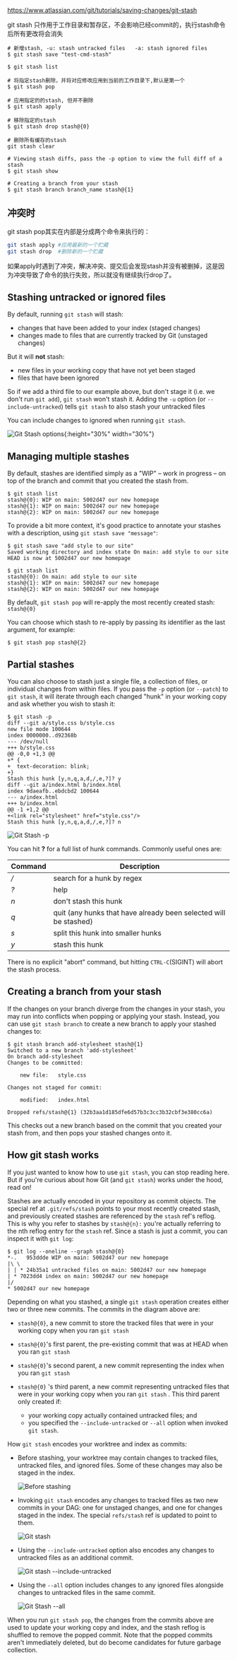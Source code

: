 https://www.atlassian.com/git/tutorials/saving-changes/git-stash

git stash 只作用于工作目录和暂存区，不会影响已经commit的，执行stash命令后所有更改将会消失
```shell
# 新增stash, -u: stash untracked files   -a: stash ignored files
$ git stash save "test-cmd-stash"

$ git stash list

# 将指定stash删除，并将对应修改应用到当前的工作目录下,默认是第一个
$ git stash pop

# 应用指定的的stash, 但并不删除
$ git stash apply

# 移除指定的stash
$ git stash drop stash@{0}

# 删除所有缓存的stash
git stash clear

# Viewing stash diffs, pass the -p option to view the full diff of a stash
$ git stash show 

# Creating a branch from your stash
$ git stash branch branch_name stash@{1}
```



## 冲突时
git stash pop其实在内部是分成两个命令来执行的：
```sh
git stash apply #应用最新的一个贮藏
git stash drop  #删除新的一个贮藏
```
如果apply时遇到了冲突，解决冲突、提交后会发现stash并没有被删掉，这是因为冲突导致了命令的执行失败，所以就没有继续执行drop了。



## Stashing untracked or ignored files

By default, running `git stash` will stash:		

- changes that have been added to your index (staged changes)
- changes made to files that are currently tracked by Git (unstaged changes)

But it will **not** stash:

- new files in your working copy that have not yet been staged
- files that have been ignored

So if we add a third file to our example above, but don't stage it (i.e. we don't run `git add`), `git stash` won't stash it.
Adding the `-u` option (or `--include-untracked`) tells `git stash` to also stash your untracked files

You can include changes to ignored when running `git stash`.

![Git Stash options](image/01-20210912124535094.svg){:height="30%" width="30%"}



## Managing multiple stashes

By default, stashes are identified simply as a "WIP" – work in progress – on top of the branch and commit that you created the stash from. 

```shell
$ git stash list
stash@{0}: WIP on main: 5002d47 our new homepage
stash@{1}: WIP on main: 5002d47 our new homepage
stash@{2}: WIP on main: 5002d47 our new homepage
```

To provide a bit more context, it's good practice to annotate your stashes with a description, using `git stash save "message"`:

```shell
$ git stash save "add style to our site"
Saved working directory and index state On main: add style to our site
HEAD is now at 5002d47 our new homepage

$ git stash list
stash@{0}: On main: add style to our site
stash@{1}: WIP on main: 5002d47 our new homepage
stash@{2}: WIP on main: 5002d47 our new homepage
```

By default, `git stash pop` will re-apply the most recently created stash: `stash@{0}`

You can choose which stash to re-apply by passing its identifier as the last argument, for example:

```shell
$ git stash pop stash@{2}
```


## Partial stashes
You can also choose to stash just a single file, a collection of files, or individual changes from within files. If you pass the `-p` option (or `--patch`) to `git stash`, it will iterate through each changed "hunk" in your working copy and ask whether you wish to stash it:

```shell
$ git stash -p
diff --git a/style.css b/style.css
new file mode 100644
index 0000000..d92368b
--- /dev/null
+++ b/style.css
@@ -0,0 +1,3 @@
+* {
+  text-decoration: blink;
+}
Stash this hunk [y,n,q,a,d,/,e,?]? y
diff --git a/index.html b/index.html
index 9daeafb..ebdcbd2 100644
--- a/index.html
+++ b/index.html
@@ -1 +1,2 @@
+<link rel="stylesheet" href="style.css"/>
Stash this hunk [y,n,q,a,d,/,e,?]? n
```

![Git Stash -p](image/02.svg)

You can hit **?** for a full list of hunk commands. Commonly useful ones are:

| **Command** | **Description**                                              |
| ----------- | ------------------------------------------------------------ |
| */*         | search for a hunk by regex                                   |
| *?*         | help                                                         |
| *n*         | don't stash this hunk                                        |
| *q*         | quit (any hunks that have already been selected will be stashed) |
| *s*         | split this hunk into smaller hunks                           |
| *y*         | stash this hunk                                              |

There is no explicit "abort" command, but hitting `CTRL-C`(SIGINT) will abort the stash process.

## Creating a branch from your stash

If the changes on your branch diverge from the changes in your stash, you may run into conflicts when popping or applying your stash. Instead, you can use `git stash branch` to create a new branch to apply your stashed changes to:

```shell
$ git stash branch add-stylesheet stash@{1}
Switched to a new branch 'add-stylesheet'
On branch add-stylesheet
Changes to be committed:

    new file:   style.css

Changes not staged for commit:

    modified:   index.html

Dropped refs/stash@{1} (32b3aa1d185dfe6d57b3c3cc3b32cbf3e380cc6a)
```

This checks out a new branch based on the commit that you created your stash from, and then pops your stashed changes onto it.

## How git stash works

If you just wanted to know how to use `git stash`, you can stop reading here. But if you're curious about how Git (and `git stash`) works under the hood, read on!

Stashes are actually encoded in your repository as commit objects. The special ref at `.git/refs/stash` points to your most recently created stash, and previously created stashes are referenced by the `stash` ref's reflog. This is why you refer to stashes by `stash@{n}:` you're actually referring to the nth reflog entry for the `stash` ref. Since a stash is just a commit, you can inspect it with `git log`:

```
$ git log --oneline --graph stash@{0}
*-.   953ddde WIP on main: 5002d47 our new homepage
|\ \ 
| | * 24b35a1 untracked files on main: 5002d47 our new homepage
| * 7023dd4 index on main: 5002d47 our new homepage
|/ 
* 5002d47 our new homepage
```

Depending on what you stashed, a single `git stash` operation creates either two or three new commits. The commits in the diagram above are:

- `stash@{0}`, a new commit to store the tracked files that were in your working copy when you ran `git stash`

- `stash@{0}`'s first parent, the pre-existing commit that was at HEAD when you ran `git stash`

- `stash@{0}`'s second parent, a new commit representing the index when you ran `git stash`

- `stash@{0}` 's third parent, a new commit representing untracked files that were in your working copy when you ran
 `git stash` . This third parent only created if:

  - your working copy actually contained untracked files; and
  - you specified the `--include-untracked` or `--all` option when invoked `git stash`.

How `git stash` encodes your worktree and index as commits:

- Before stashing, your worktree may contain changes to tracked files, untracked files, and ignored files. Some of these changes may also be staged in the index.

  ![Before stashing](image/03.svg)

- Invoking `git stash` encodes any changes to tracked files as two new commits in your DAG: one for unstaged changes, and one for changes staged in the index. The special `refs/stash` ref is updated to point to them.

  ![Git stash](image/04.svg)

- Using the `--include-untracked` option also encodes any changes to untracked files as an additional commit.

  ![Git stash --include-untracked](image/05.svg)

- Using the `--all` option includes changes to any ignored files alongside changes to untracked files in the same commit.

  ![Git Stash --all](image/06.svg)

   

When you run `git stash pop`, the changes from the commits above are used to update your working copy and index, and the stash reflog is shuffled to remove the popped commit. Note that the popped commits aren't immediately deleted, but do become candidates for future garbage collection.
